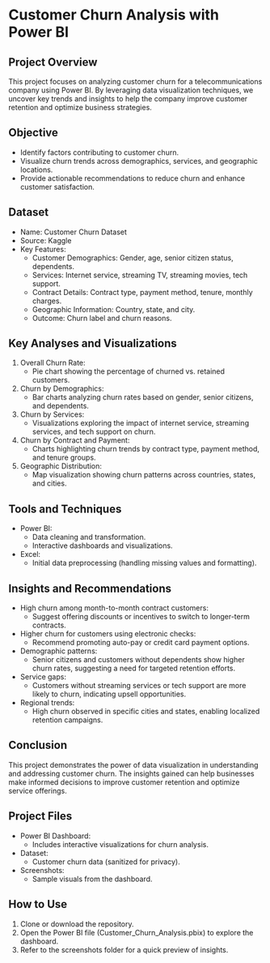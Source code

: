 # Customer Churn Analysis with Power BI
## Project Overview
This project focuses on analyzing customer churn for a telecommunications company using Power BI. By leveraging data visualization techniques, we uncover key trends and insights to help the company improve customer retention and optimize business strategies.
## Objective
* Identify factors contributing to customer churn.
* Visualize churn trends across demographics, services, and geographic locations.
* Provide actionable recommendations to reduce churn and enhance customer satisfaction.
## Dataset
* Name: Customer Churn Dataset
* Source: Kaggle
* Key Features:
   + Customer Demographics: Gender, age, senior citizen status, dependents.
   + Services: Internet service, streaming TV, streaming movies, tech support.
   + Contract Details: Contract type, payment method, tenure, monthly charges.
   + Geographic Information: Country, state, and city.
   + Outcome: Churn label and churn reasons.
## Key Analyses and Visualizations
  1. Overall Churn Rate:
       - Pie chart showing the percentage of churned vs. retained customers.
  2. Churn by Demographics:
       - Bar charts analyzing churn rates based on gender, senior citizens, and dependents.
  3. Churn by Services:
       - Visualizations exploring the impact of internet service, streaming services, and tech support on churn.
  4. Churn by Contract and Payment:
       - Charts highlighting churn trends by contract type, payment method, and tenure groups.
  5. Geographic Distribution:
       - Map visualization showing churn patterns across countries, states, and cities.
## Tools and Techniques
* Power BI:
     - Data cleaning and transformation.
     - Interactive dashboards and visualizations.
* Excel:
     - Initial data preprocessing (handling missing values and formatting).
## Insights and Recommendations
 * High churn among month-to-month contract customers:
    - Suggest offering discounts or incentives to switch to longer-term contracts.
 * Higher churn for customers using electronic checks:
    - Recommend promoting auto-pay or credit card payment options.
* Demographic patterns:
    - Senior citizens and customers without dependents show higher churn rates, suggesting a need for targeted retention efforts.
* Service gaps:
    - Customers without streaming services or tech support are more likely to churn, indicating upsell opportunities.
* Regional trends:
    - High churn observed in specific cities and states, enabling localized retention campaigns.
## Conclusion
This project demonstrates the power of data visualization in understanding and addressing customer churn. The insights gained can help businesses make informed decisions to improve customer retention and optimize service offerings.
## Project Files
 * Power BI Dashboard:
    - Includes interactive visualizations for churn analysis.
 * Dataset:
    - Customer churn data (sanitized for privacy).
 * Screenshots:
    - Sample visuals from the dashboard.
## How to Use
  1. Clone or download the repository.
  2. Open the Power BI file (Customer_Churn_Analysis.pbix) to explore the dashboard.
  3. Refer to the screenshots folder for a quick preview of insights.
